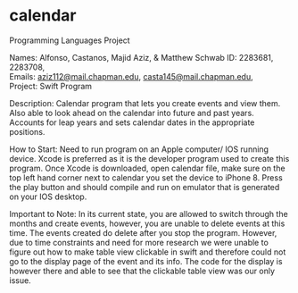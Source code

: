 # calendar
Programming Languages Project

Names: Alfonso, Castanos, Majid Aziz, & Matthew Schwab 
ID: 2283681, 2283708,  
Emails: aziz112@mail.chapman.edu, casta145@mail.chapman.edu,  
Project: Swift Program

Description: Calendar program that lets you create events and view them. Also able to look ahead on the 
calendar into future and past years. Accounts for leap years and sets calendar dates in the appropriate positions. 

How to Start: Need to run program on an Apple computer/ IOS running device. Xcode is preferred as it is the developer 
program used to create this program. Once Xcode is downloaded, open calendar file, make sure on the top left hand corner 
next to calendar you set the device to iPhone 8. Press the play button and should compile and run on emulator that is 
generated on your IOS desktop. 

Important to Note: In its current state, you are allowed to switch through the months and create events, 
however, you are unable to delete events at this time. The events created do delete after you stop the program. 
However, due to time constraints and need for more research we were unable to figure out how to make table view clickable 
in swift and therefore could not go to the display page of the event and its info. The code for the display is however 
there and able to see that the clickable table view was our only issue.
